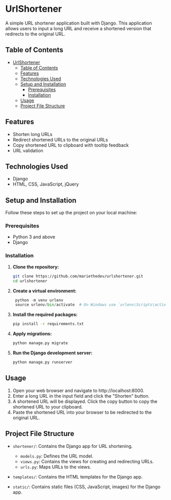 # UrlShortener

A simple URL shortener application built with Django. This application allows users to input a long URL and receive a shortened version that redirects to the original URL.


## Table of Contents

- [UrlShortener](#urlshortener)
  - [Table of Contents](#table-of-contents)
  - [Features](#features)
  - [Technologies Used](#technologies-used)
  - [Setup and Installation](#setup-and-installation)
    - [Prerequisites](#prerequisites)
    - [Installation](#installation)
  - [Usage](#usage)
  - [Project File Structure](#project-file-structure)

## Features

- Shorten long URLs
- Redirect shortened URLs to the original URLs
- Copy shortened URL to clipboard with tooltip feedback
- URL validation

## Technologies Used

- Django
- HTML, CSS, JavaScript, jQuery

## Setup and Installation

Follow these steps to set up the project on your local machine:

### Prerequisites

- Python 3 and above
- Django

### Installation

1. **Clone the repository:**

   ```bash
   git clone https://github.com/mariethedev/urlshortener.git
   cd urlshortener

2. **Create a virtual environment:**
   
   ```python
    python -m venv urlenv
    source urlenv/bin/activate  # On Windows use `urlenv\Scripts\activate`

3. **Install the required packages:**
   
   ```bash
   pip install -r requirements.txt

4. **Apply migrations:**
   
   ```bash
   python manage.py migrate

5. **Run the Django development server:**
   ```bash
   python manage.py runserver


## Usage

1. Open your web browser and navigate to http://localhost:8000.
2. Enter a long URL in the input field and click the "Shorten" button.
3. A shortened URL will be displayed. Click the copy button to copy the shortened URL to your clipboard.
4. Paste the shortened URL into your browser to be redirected to the original URL.
   
## Project File Structure
- `shortener/`: Contains the Django app for URL shortening.
  - `models.py`: Defines the URL model.
  - `views.py`: Contains the views for creating and redirecting URLs.
  - `urls.py`: Maps URLs to the views.


- `templates/`: Contains the HTML templates for the Django app.
  
- `static/`: Contains static files (CSS, JavaScript, images) for the Django app.




